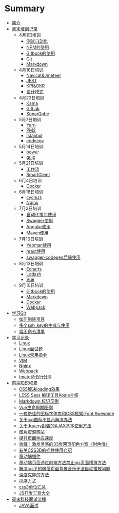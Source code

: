 # Summary

* [简介](README.md)
* [毫末培训记录](HaoMoTrainingRecord.md)
    * 4月1日培训
        * [测试自动化](HaoMoBook/ce-shi-zi-dong-hua.md)
        * [NPM的使用](HaoMoBook/npmde-shi-yong.md)
        * [Gitbook的使用](HaoMoBook/GitBook.md)
        * [Git](HaoMoBook/git.md)
        * [Markdown](HaoMoBook/markdown.md)
    * 4月16日培训
        * [Navicat&Jmeteer](HaoMoBook/navicatandjmeteer.md)
        * [JEST](HaoMoBook/jest.md)
        * [KPI&OKR](HaoMoBook/kpiandokr.md)
        * [设计模式](HaoMoBook/she-ji-mo-shi.md)
    * 4月23日培训
        * [Kama](HaoMoBook/kama.md)
        * [GitLab](HaoMoBook/GitLab.md)
        * [SonarQube](HaoMoBook/sonarqube.md)
    * 5月7日培训
        * [Yarn](HaoMoBook/yarn.md)
        * [PM2](HaoMoBook/pm2.md)
        * [Istanbul](HaoMoBook/istanbul.md)
        * [codecov](HaoMoBook/codecov.md)
    * 5月14日培训
        * [bower](HaoMoBook/bower.md)
        * [gulp](HaoMoBook/gulp.md)
    * 5月21日培训
        * [工作流](HaoMoBook/gong-zuo-liu.md)
        * [SmartClient](HaoMoBook/SmartClient.md)
    * 6月4日培训
        * [Docker](HaoMoBook/Docker.md)
    * 6月18日培训
        * [cycleJs](HaoMoBook/cycleJs.md)
        * [Nginx](HaoMoBook/Nginx.md)
    * 7月2日培训
        * [自动化接口使用](HaoMoBook/portDocument.md)
        * [Swagger使用](HaoMoBook/Swagger.md)
        * [Angular使用](HaoMoBook/Angular.md)
        * [Maven使用](HaoMoBook/Maven.md)
    * 7月16日培训
        * [Yeoman使用](HaoMoBook/Yeoman.md)
        * [react使用](HaoMoBook/react.md)
        * [swagger-codegen后端使用](HaoMoBook/Swagger.md)
    * 8月13日培训
        * [Echarts](HaoMoBook/Echarts.md)
        * [Lodash](HaoMoBook/Lodash.md)
        * [Vue](HaoMoBook/Vue.md)
    * 9月10日培训
        * [Gitbook的使用](HaoMoBook/GitBook.md)
        * [Markdown](HaoMoBook/markdown.md)
        * [Docker](HaoMoBook/Docker.md)
        * [Webpack](HaoMoBook/Webpack.md)
* [学习Git](LearnGit.md)
    * [如何删除项目](LearnGit/ru-he-shan-chu-xiang-mu.md)
    * [多个ssh_key的生成与使用](LearnGit/duo-ge-ssh-key-de-sheng-cheng-yu-shi-yong.md)
    * [常用命令清单](LearnGit/chang-yong-ming-ling-qing-dan.md)
* [学习记录](internshiptraining.md)
    * [Linux](internshiptraining/linux.md)
    * [Linux面试题](internshiptraining/linuxCaseInterview.md)
    * [Linux常用指令](internshiptraining/linuxCommonInstructions.md)
    * [VIM](internshiptraining/vim.md)
    * [Nginx](internshiptraining/nginx.md)
    * [Webpack](internshiptraining/Webpack.md)
    * [tmate命令行分享](internshiptraining/tmate.md)
* [前端知识积累](WebTips.md)
    * [CSS解决loading效果](webTips/cssjie-jue-loading-xiao-guo.md)
    * [LESS Sass 编译工具Koala介绍](webTips/less-sass-bian-yi-gong-ju-koala-jie-shao.md)
    * [Markdown 标记示例](webTips/markdown-biao-ji-shi-li.md)
    * [Vue生命周期图例](webTips/vuesheng-ming-zhou-qi-tu-li.md)
    * [一套绝佳的图标字体库和CSS框架:Font Awesome](webTips/yi-tao-jue-jia-de-tu-biao-zi-ti-ku-he-css-kuang-67b63a-font-awesome.md)
    * [关于ico图标不显示解决办法](webTips/guan-yu-ico-tu-biao-bu-xian-shi-jie-jue-ban-fa.md)
    * [关于Jquery封装的AJAX基本使用方法](webTips/HowToUseAjax.md)
    * [图片资源网站](webTips/tu-pian-zi-yuan-wang-zhan.md)
    * [提升页面响应速度](webTips/IncreasePageResponseSpeed.md)
    * [收藏｜激发灵感的33套网页配色方案（附色值）](webTips/shou-cang-ff5c-ji-fa-ling-gan-de-33-tao-wang-ye-pei-se-fang-an-ff08-fu-se-zhi-ff09.md)
    * [有关CSS3D的插件使用介绍](webTips/you-guan-css3d-de-cha-jian-shi-yong-jie-shao.md)
    * [移动端插件](webTips/yi-dong-duan-cha-jian.md)
    * [移动端页面通过前端方法禁止ios页面横屏方法](webTips/mobileWebOnlyVerticalScreen.md)
    * [解决ios下的微信页面背景音乐无法自动播放问题](webTips/fixiOSWechartBGM.md)
    * [深度克隆的方法](webTips/deepClone.md)
    * [排序方式](webTips/pai-xu-fang-shi.md)
    * [css3单位汇总](webTips/Css3Unit.md)
    * [JS开发工具大全](webTips/JsTools.md)
* [毫末科技面试流程](haomointerview.md)
    * [JAVA面试](haomointerview/content.md)

